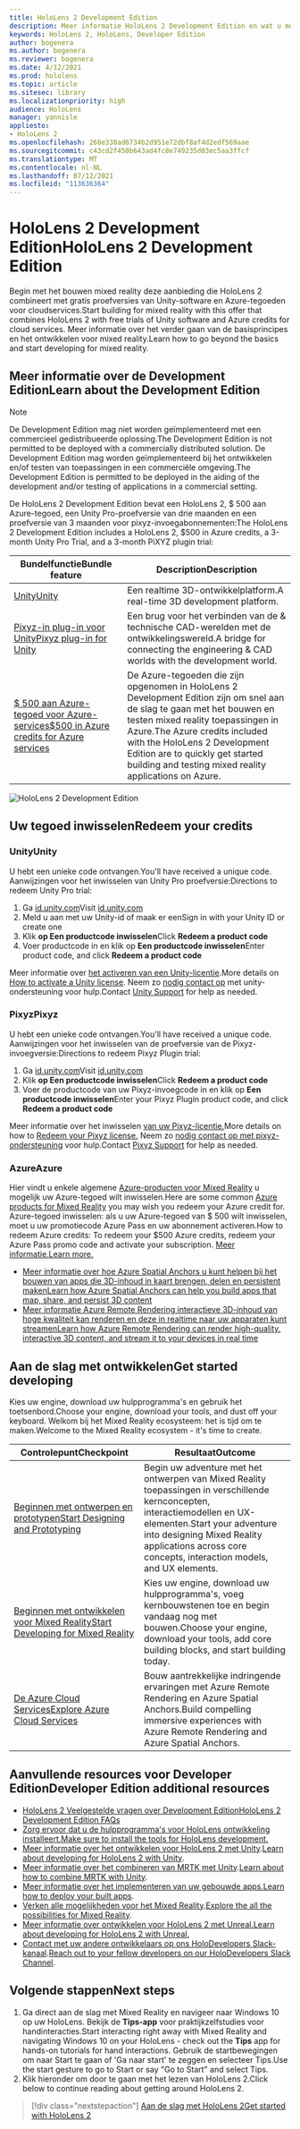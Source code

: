 ```yaml
---
title: HoloLens 2 Development Edition
description: Meer informatie HoloLens 2 Development Edition en wat u moet doen nadat u een van uw eigen versies hebt.
keywords: HoloLens 2, HoloLens, Developer Edition
author: bogenera
ms.author: bogenera
ms.reviewer: bogenera
ms.date: 4/12/2021
ms.prod: hololens
ms.topic: article
ms.sitesec: library
ms.localizationpriority: high
audience: HoloLens
manager: yannisle
appliesto:
- HoloLens 2
ms.openlocfilehash: 268e338ad6734b2d951e72dbf8af4d2edf569aae
ms.sourcegitcommit: c43cd2f450b643ad4fc8e749235d03ec5aa3ffcf
ms.translationtype: MT
ms.contentlocale: nl-NL
ms.lasthandoff: 07/12/2021
ms.locfileid: "113636364"
---
```

# <a name="hololens-2-development-edition"></a><span data-ttu-id="09684-104">HoloLens 2 Development Edition</span><span class="sxs-lookup"><span data-stu-id="09684-104">HoloLens 2 Development Edition</span></span>

<span data-ttu-id="09684-105">Begin met het bouwen mixed reality deze aanbieding die HoloLens 2 combineert met gratis proefversies van Unity-software en Azure-tegoeden voor cloudservices.</span><span class="sxs-lookup"><span data-stu-id="09684-105">Start building for mixed reality with this offer that combines HoloLens 2 with free trials of Unity software and Azure credits for cloud services.</span></span> <span data-ttu-id="09684-106">Meer informatie over het verder gaan van de basisprincipes en het ontwikkelen voor mixed reality.</span><span class="sxs-lookup"><span data-stu-id="09684-106">Learn how to go beyond the basics and start developing for mixed reality.</span></span>

## <a name="learn-about-the-development-edition"></a><span data-ttu-id="09684-107">Meer informatie over de Development Edition</span><span class="sxs-lookup"><span data-stu-id="09684-107">Learn about the Development Edition</span></span>

> [!NOTE]
> <span data-ttu-id="09684-108">De Development Edition mag niet worden geïmplementeerd met een commercieel gedistribueerde oplossing.</span><span class="sxs-lookup"><span data-stu-id="09684-108">The Development Edition is not permitted to be deployed with a commercially distributed solution.</span></span> <span data-ttu-id="09684-109">De Development Edition mag worden geïmplementeerd bij het ontwikkelen en/of testen van toepassingen in een commerciële omgeving.</span><span class="sxs-lookup"><span data-stu-id="09684-109">The Development Edition is permitted to be deployed in the aiding of the development and/or testing of applications in a commercial setting.</span></span>  

<span data-ttu-id="09684-110">De HoloLens 2 Development Edition bevat een HoloLens 2, $ 500 aan Azure-tegoed, een Unity Pro-proefversie van drie maanden en een proefversie van 3 maanden voor pixyz-invoegabonnementen:</span><span class="sxs-lookup"><span data-stu-id="09684-110">The HoloLens 2 Development Edition includes a HoloLens 2, $500 in Azure credits, a 3-month Unity Pro Trial, and a 3-month PiXYZ plugin trial:</span></span>

| <span data-ttu-id="09684-111">Bundelfunctie</span><span class="sxs-lookup"><span data-stu-id="09684-111">Bundle feature</span></span> | <span data-ttu-id="09684-112">Description</span><span class="sxs-lookup"><span data-stu-id="09684-112">Description</span></span> |
|---|---|
|  [<span data-ttu-id="09684-113">Unity</span><span class="sxs-lookup"><span data-stu-id="09684-113">Unity</span></span>](https://unity.com/) | <span data-ttu-id="09684-114">Een realtime 3D-ontwikkelplatform.</span><span class="sxs-lookup"><span data-stu-id="09684-114">A real-time 3D development platform.</span></span>   |
|  [<span data-ttu-id="09684-115">Pixyz-in plug-in voor Unity</span><span class="sxs-lookup"><span data-stu-id="09684-115">Pixyz plug-in for Unity</span></span>](https://www.pixyz-software.com/plugin/) | <span data-ttu-id="09684-116">Een brug voor het verbinden van de &amp; technische CAD-werelden met de ontwikkelingswereld.</span><span class="sxs-lookup"><span data-stu-id="09684-116">A bridge for connecting the engineering &amp; CAD worlds with the development world.</span></span>   |
| [<span data-ttu-id="09684-117">$ 500 aan Azure-tegoed voor Azure-services</span><span class="sxs-lookup"><span data-stu-id="09684-117">$500 in Azure credits for Azure services</span></span>](https://azure.microsoft.com/resources/) | <span data-ttu-id="09684-118">De Azure-tegoeden die zijn opgenomen in HoloLens 2 Development Edition zijn om snel aan de slag te gaan met het bouwen en testen mixed reality toepassingen in Azure.</span><span class="sxs-lookup"><span data-stu-id="09684-118">The Azure credits included with the HoloLens 2 Development Edition are to quickly get started building and testing mixed reality applications on Azure.</span></span> |

![HoloLens 2 Development Edition](./images/hololens-2-dev-ed.png)

## <a name="redeem-your-credits"></a><span data-ttu-id="09684-120">Uw tegoed inwisselen</span><span class="sxs-lookup"><span data-stu-id="09684-120">Redeem your credits</span></span>

### <a name="unity"></a><span data-ttu-id="09684-121">Unity</span><span class="sxs-lookup"><span data-stu-id="09684-121">Unity</span></span>
<span data-ttu-id="09684-122">U hebt een unieke code ontvangen.</span><span class="sxs-lookup"><span data-stu-id="09684-122">You'll have received a unique code.</span></span> <span data-ttu-id="09684-123">Aanwijzingen voor het inwisselen van Unity Pro proefversie:</span><span class="sxs-lookup"><span data-stu-id="09684-123">Directions to redeem Unity Pro trial:</span></span>
1. <span data-ttu-id="09684-124">Ga [id.unity.com](http://id.unity.com/)</span><span class="sxs-lookup"><span data-stu-id="09684-124">Visit [id.unity.com](http://id.unity.com/)</span></span>
1. <span data-ttu-id="09684-125">Meld u aan met uw Unity-id of maak er een</span><span class="sxs-lookup"><span data-stu-id="09684-125">Sign in with your Unity ID or create one</span></span>
1. <span data-ttu-id="09684-126">Klik **op Een productcode inwisselen**</span><span class="sxs-lookup"><span data-stu-id="09684-126">Click **Redeem a product code**</span></span>
1. <span data-ttu-id="09684-127">Voer productcode in en klik op **Een productcode inwisselen**</span><span class="sxs-lookup"><span data-stu-id="09684-127">Enter product code, and click **Redeem a product code**</span></span>

<span data-ttu-id="09684-128">Meer informatie over [het activeren van een Unity-licentie](https://support.unity3d.com/hc/articles/211438683-How-do-I-activate-my-license-).</span><span class="sxs-lookup"><span data-stu-id="09684-128">More details on [How to activate a Unity license](https://support.unity3d.com/hc/articles/211438683-How-do-I-activate-my-license-).</span></span> <span data-ttu-id="09684-129">Neem zo [nodig contact op](https://support.unity3d.com/hc) met unity-ondersteuning voor hulp.</span><span class="sxs-lookup"><span data-stu-id="09684-129">Contact [Unity Support](https://support.unity3d.com/hc) for help as needed.</span></span>  

### <a name="pixyz"></a><span data-ttu-id="09684-130">Pixyz</span><span class="sxs-lookup"><span data-stu-id="09684-130">Pixyz</span></span>
<span data-ttu-id="09684-131">U hebt een unieke code ontvangen.</span><span class="sxs-lookup"><span data-stu-id="09684-131">You'll have received a unique code.</span></span> <span data-ttu-id="09684-132">Aanwijzingen voor het inwisselen van de proefversie van de Pixyz-invoegversie:</span><span class="sxs-lookup"><span data-stu-id="09684-132">Directions to redeem Pixyz Plugin trial:</span></span>
1. <span data-ttu-id="09684-133">Ga [id.unity.com](http://id.unity.com/)</span><span class="sxs-lookup"><span data-stu-id="09684-133">Visit [id.unity.com](http://id.unity.com/)</span></span>
1. <span data-ttu-id="09684-134">Klik **op Een productcode inwisselen**</span><span class="sxs-lookup"><span data-stu-id="09684-134">Click **Redeem a product code**</span></span>
1. <span data-ttu-id="09684-135">Voer de productcode van uw Pixyz-invoegcode in en klik op **Een productcode inwisselen**</span><span class="sxs-lookup"><span data-stu-id="09684-135">Enter your Pixyz Plugin product code, and click **Redeem a product code**</span></span>

<span data-ttu-id="09684-136">Meer informatie over het inwisselen [van uw Pixyz-licentie.](https://www.pixyz-software.com/documentations/html/2020.1/review/TrialLicense.html)</span><span class="sxs-lookup"><span data-stu-id="09684-136">More details on how to [Redeem your Pixyz license.](https://www.pixyz-software.com/documentations/html/2020.1/review/TrialLicense.html)</span></span> <span data-ttu-id="09684-137">Neem zo [nodig contact op met pixyz-ondersteuning](https://www.pixyz-software.com/support/) voor hulp.</span><span class="sxs-lookup"><span data-stu-id="09684-137">Contact [Pixyz Support](https://www.pixyz-software.com/support/) for help as needed.</span></span>

### <a name="azure"></a><span data-ttu-id="09684-138">Azure</span><span class="sxs-lookup"><span data-stu-id="09684-138">Azure</span></span>
<span data-ttu-id="09684-139">Hier vindt u enkele algemene [Azure-producten voor Mixed Reality](https://azure.microsoft.com/topic/mixed-reality/) u mogelijk uw Azure-tegoed wilt inwisselen.</span><span class="sxs-lookup"><span data-stu-id="09684-139">Here are some common [Azure products for Mixed Reality](https://azure.microsoft.com/topic/mixed-reality/) you may wish you redeem your Azure credit for.</span></span>
<span data-ttu-id="09684-140">Azure-tegoed inwisselen: als u uw Azure-tegoed van $ 500 wilt inwisselen, moet u uw promotiecode Azure Pass en uw abonnement activeren.</span><span class="sxs-lookup"><span data-stu-id="09684-140">How to redeem Azure credits: To redeem your $500 Azure credits, redeem your Azure Pass promo code and activate your subscription.</span></span> [<span data-ttu-id="09684-141">Meer informatie.</span><span class="sxs-lookup"><span data-stu-id="09684-141">Learn more.</span></span>](hololens2-development-edition-faq.yml#how-can-i-redeem-my--500-azure-credit-)

- [<span data-ttu-id="09684-142">Meer informatie over hoe Azure Spatial Anchors u kunt helpen bij het bouwen van apps die 3D-inhoud in kaart brengen, delen en persistent maken</span><span class="sxs-lookup"><span data-stu-id="09684-142">Learn how Azure Spatial Anchors can help you build apps that map, share, and persist 3D content</span></span>](https://azure.microsoft.com/services/spatial-anchors/)
- [<span data-ttu-id="09684-143">Meer informatie Azure Remote Rendering interactieve 3D-inhoud van hoge kwaliteit kan renderen en deze in realtime naar uw apparaten kunt streamen</span><span class="sxs-lookup"><span data-stu-id="09684-143">Learn how Azure Remote Rendering can render high-quality, interactive 3D content, and stream it to your devices in real time</span></span>](https://azure.microsoft.com/services/remote-rendering/)

## <a name="get-started-developing"></a><span data-ttu-id="09684-144">Aan de slag met ontwikkelen</span><span class="sxs-lookup"><span data-stu-id="09684-144">Get started developing</span></span>

<span data-ttu-id="09684-145">Kies uw engine, download uw hulpprogramma's en gebruik het toetsenbord.</span><span class="sxs-lookup"><span data-stu-id="09684-145">Choose your engine, download your tools, and dust off your keyboard.</span></span> <span data-ttu-id="09684-146">Welkom bij het Mixed Reality ecosysteem: het is tijd om te maken.</span><span class="sxs-lookup"><span data-stu-id="09684-146">Welcome to the Mixed Reality ecosystem - it's time to create.</span></span>

|     <span data-ttu-id="09684-147">Controlepunt</span><span class="sxs-lookup"><span data-stu-id="09684-147">Checkpoint</span></span>                              |     <span data-ttu-id="09684-148">Resultaat</span><span class="sxs-lookup"><span data-stu-id="09684-148">Outcome</span></span>                                                                                                                    |
|---------------------------------------------|---------------------------------------------------------------------------------------------------------------------------------|
|     [<span data-ttu-id="09684-149">Beginnen met ontwerpen en prototypen</span><span class="sxs-lookup"><span data-stu-id="09684-149">Start Designing and Prototyping</span></span>](/windows/mixed-reality/design/design)         |     <span data-ttu-id="09684-150">Begin uw adventure met het ontwerpen van Mixed Reality toepassingen in verschillende kernconcepten, interactiemodellen en UX-elementen.</span><span class="sxs-lookup"><span data-stu-id="09684-150">Start your adventure into designing Mixed Reality applications across core concepts, interaction models, and UX elements.</span></span>     |
|     [<span data-ttu-id="09684-151">Beginnen met ontwikkelen voor Mixed Reality</span><span class="sxs-lookup"><span data-stu-id="09684-151">Start Developing for Mixed Reality</span></span>](/windows/mixed-reality/develop/development?tabs=unity)    |     <span data-ttu-id="09684-152">Kies uw engine, download uw hulpprogramma's, voeg kernbouwstenen toe en begin vandaag nog met bouwen.</span><span class="sxs-lookup"><span data-stu-id="09684-152">Choose your engine, download your tools, add core building blocks, and start building today.</span></span>                                  |
|     [<span data-ttu-id="09684-153">De Azure Cloud Services</span><span class="sxs-lookup"><span data-stu-id="09684-153">Explore Azure Cloud Services</span></span>](/windows/mixed-reality/develop/mixed-reality-cloud-services)            |     <span data-ttu-id="09684-154">Bouw aantrekkelijke indringende ervaringen met Azure Remote Rendering en Azure Spatial Anchors.</span><span class="sxs-lookup"><span data-stu-id="09684-154">Build compelling immersive experiences with Azure Remote Rendering and Azure Spatial Anchors.</span></span>                                 |

## <a name="developer-edition-additional-resources"></a><span data-ttu-id="09684-155">Aanvullende resources voor Developer Edition</span><span class="sxs-lookup"><span data-stu-id="09684-155">Developer Edition additional resources</span></span>

- [<span data-ttu-id="09684-156">HoloLens 2 Veelgestelde vragen over Development Edition</span><span class="sxs-lookup"><span data-stu-id="09684-156">HoloLens 2 Development Edition FAQs</span></span>](hololens2-development-edition-faq.yml)
- [<span data-ttu-id="09684-157">Zorg ervoor dat u de hulpprogramma's voor HoloLens ontwikkeling installeert.</span><span class="sxs-lookup"><span data-stu-id="09684-157">Make sure to install the tools for HoloLens development.</span></span>](/windows/mixed-reality/develop/install-the-tools?tabs=unity)
- <span data-ttu-id="09684-158">[Meer informatie over het ontwikkelen voor HoloLens 2 met Unity](/windows/mixed-reality/develop/unity/unity-development-overview?tabs=mrtk%2Carr%2Chl2).</span><span class="sxs-lookup"><span data-stu-id="09684-158">[Learn about developing for HoloLens 2 with Unity](/windows/mixed-reality/develop/unity/unity-development-overview?tabs=mrtk%2Carr%2Chl2).</span></span>
- <span data-ttu-id="09684-159">[Meer informatie over het combineren van MRTK met Unity](/windows/mixed-reality/develop/unity/mrtk-getting-started).</span><span class="sxs-lookup"><span data-stu-id="09684-159">[Learn about how to combine MRTK with Unity](/windows/mixed-reality/develop/unity/mrtk-getting-started).</span></span>
- <span data-ttu-id="09684-160">[Meer informatie over het implementeren van uw gebouwde apps.](app-deploy-overview.md)</span><span class="sxs-lookup"><span data-stu-id="09684-160">[Learn how to deploy your built apps](app-deploy-overview.md).</span></span>
- <span data-ttu-id="09684-161">[Verken alle mogelijkheden voor het Mixed Reality](/windows/mixed-reality/).</span><span class="sxs-lookup"><span data-stu-id="09684-161">[Explore the all the possibilities for Mixed Reality](/windows/mixed-reality/).</span></span>
- [<span data-ttu-id="09684-162">Meer informatie over ontwikkelen voor HoloLens 2 met Unreal.</span><span class="sxs-lookup"><span data-stu-id="09684-162">Learn about developing for HoloLens 2 with Unreal.</span></span>](/windows/mixed-reality/develop/unreal/unreal-development-overview?tabs=mrtk%2Casa)
- <span data-ttu-id="09684-163">[Contact met uw andere ontwikkelaars op ons HoloDevelopers Slack-kanaal](https://holodevelopersslack.azurewebsites.net/).</span><span class="sxs-lookup"><span data-stu-id="09684-163">[Reach out to your fellow developers on our HoloDevelopers Slack Channel](https://holodevelopersslack.azurewebsites.net/).</span></span>

## <a name="next-steps"></a><span data-ttu-id="09684-164">Volgende stappen</span><span class="sxs-lookup"><span data-stu-id="09684-164">Next steps</span></span>

1. <span data-ttu-id="09684-165">Ga direct aan de slag met Mixed Reality en navigeer naar Windows 10 op uw HoloLens. Bekijk de **Tips-app** voor praktijkzelfstudies voor handinteracties.</span><span class="sxs-lookup"><span data-stu-id="09684-165">Start interacting right away with Mixed Reality and navigating Windows 10 on your HoloLens - check out the **Tips** app for hands-on tutorials for hand interactions.</span></span> <span data-ttu-id="09684-166">Gebruik de startbewegingen om naar Start te gaan of 'Ga naar start' te zeggen en selecteer Tips.</span><span class="sxs-lookup"><span data-stu-id="09684-166">Use the start gesture to go to Start or say "Go to Start" and select Tips.</span></span>
1. <span data-ttu-id="09684-167">Klik hieronder om door te gaan met het lezen van HoloLens 2.</span><span class="sxs-lookup"><span data-stu-id="09684-167">Click below to continue reading about getting around HoloLens 2.</span></span>

> [!div class="nextstepaction"]
> [<span data-ttu-id="09684-168">Aan de slag met HoloLens 2</span><span class="sxs-lookup"><span data-stu-id="09684-168">Get started with HoloLens 2</span></span>](hololens2-basic-usage.md)
